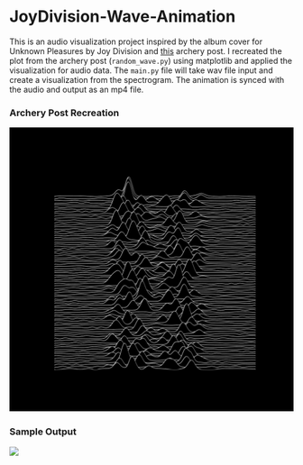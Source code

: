 # JoyDivision-Wave-Animation

This is an audio visualization project inspired by the album cover for Unknown Pleasures by Joy Division and [this](https://intothecontinuum.tumblr.com/post/27443100682/in-july-1967-astronomers-at-the-cavendish) archery post. I recreated the plot from the archery post (`random_wave.py`) using matplotlib and applied the visualization for audio data. The `main.py` file will take wav file input and create a visualization from the spectrogram. The animation is synced with the audio and output as an mp4 file. 

### Archery Post Recreation
![](https://github.com/Ryusei97/JoyDivision-Wave-Animation/blob/main/images/sample.gif)


### Sample Output
![](https://github.com/Ryusei97/JoyDivision-Wave-Animation/blob/main/images/vis2_cut.gif)
